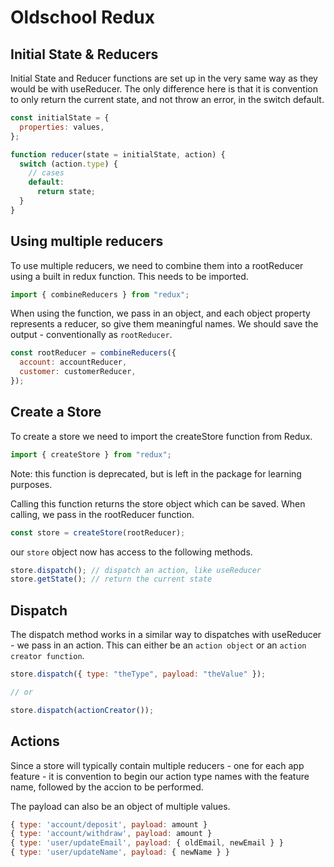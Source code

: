 # Oldschool Redux

## Initial State & Reducers

Initial State and Reducer functions are set up in the very same way as they would be with useReducer. The only difference here is that it is convention to only return the current state, and not throw an error, in the switch default.

```js
const initialState = {
  properties: values,
};

function reducer(state = initialState, action) {
  switch (action.type) {
    // cases
    default:
      return state;
  }
}
```

## Using multiple reducers

To use multiple reducers, we need to combine them into a rootReducer using a built in redux function. This needs to be imported.

```js
import { combineReducers } from "redux";
```

When using the function, we pass in an object, and each object property represents a reducer, so give them meaningful names. We should save the output - conventionally as `rootReducer`.

```js
const rootReducer = combineReducers({
  account: accountReducer,
  customer: customerReducer,
});
```

## Create a Store

To create a store we need to import the createStore function from Redux.

```js
import { createStore } from "redux";
```

Note: this function is deprecated, but is left in the package for learning purposes.

Calling this function returns the store object which can be saved. When calling, we pass in the rootReducer function.

```js
const store = createStore(rootReducer);
```

our `store` object now has access to the following methods.

```js
store.dispatch(); // dispatch an action, like useReducer
store.getState(); // return the current state
```

## Dispatch

The dispatch method works in a similar way to dispatches with useReducer - we pass in an action. This can either be an `action object` or an `action creator function`.

```js
store.dispatch({ type: "theType", payload: "theValue" });

// or

store.dispatch(actionCreator());
```

## Actions

Since a store will typically contain multiple reducers - one for each app feature - it is convention to begin our action type names with the feature name, followed by the accion to be performed.

The payload can also be an object of multiple values.

```js
{ type: 'account/deposit', payload: amount }
{ type: 'account/withdraw', payload: amount }
{ type: 'user/updateEmail', payload: { oldEmail, newEmail } }
{ type: 'user/updateName', payload: { newName } }
```
